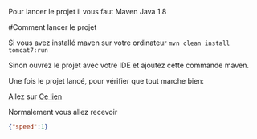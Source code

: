 Pour lancer le projet il vous faut
Maven
Java 1.8

#Comment lancer le projet


Si vous avez installé maven sur votre ordinateur
```mvn clean install tomcat7:run```

Sinon ouvrez le projet avec votre IDE et ajoutez cette commande maven.


Une fois le projet lancé, pour vérifier que tout marche bien:

Allez sur [Ce lien](http://127.0.0.1:8080/miwa/api/time)

Normalement vous allez recevoir
```json
{"speed":1}
```



